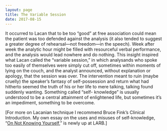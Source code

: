 ```yaml
---
layout: page
title: The Variable Session
date: 2017-08-15
---
```


It occurred to Lacan that to be too “good” at free association could mean the
patient was too defended against the analysis (it also tended to suggest a
greater degree of rehearsal––not freedom––in the speech). Week after week the
analytic hour might be filled with resourceful verbal performance, and the
analysis would lead nowhere and do nothing. This insight inspired what Lacan
called the “variable session,” in which analysands who spoke too easily of
themselves were simply cut off, sometimes within moments of lying on the couch,
and the analyst announced, without explanation or apology, that the session was
over. The intervention meant to ruin (maybe cruelly) the speaker’s fantasy of
self-possession and return what had hitherto seemed the truth of his or her life
to mere talking, talking found suddenly wanting. Something called “self-
knowledge” is usually understood to be a central attainment of enlightened life,
but sometimes it’s an impediment, something to be overcome.

[For more on Lacanian technique I recommend Bruce Fink’s Clinical Introduction.
My own essay on the uses and misuses of self-knowledge, “[On Not Knowing
Yourself](https://lareviewofbooks.org/article/on-not-knowing-yourself-whats-adam-phillips-saying-about-life-story/),” is newly up at LARB.]
